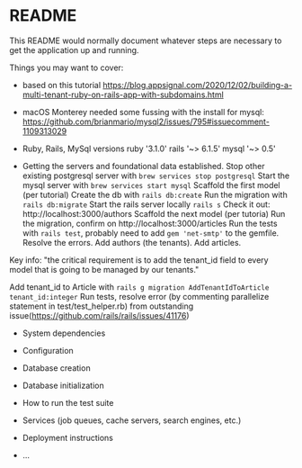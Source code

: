 # README

This README would normally document whatever steps are necessary to get the
application up and running.

Things you may want to cover:

* based on this tutorial
https://blog.appsignal.com/2020/12/02/building-a-multi-tenant-ruby-on-rails-app-with-subdomains.html

* macOS Monterey
needed some fussing with the install for mysql: https://github.com/brianmario/mysql2/issues/795#issuecomment-1109313029

* Ruby, Rails, MySql versions
ruby '3.1.0'
rails '~> 6.1.5'
mysql '~> 0.5'

* Getting the servers and foundational data established.
Stop other existing postgresql server with `brew services stop postgresql`
Start the mysql server with `brew services start mysql`
Scaffold the first model (per tutorial)
Create the db with `rails db:create`
Run the migration with `rails db:migrate`
Start the rails server locally `rails s`
Check it out: http://localhost:3000/authors
Scaffold the next model (per tutoria)
Run the migration, confirm on http://localhost:3000/articles
Run the tests with `rails test`, probably need to add `gem 'net-smtp'` to the gemfile.
Resolve the errors.
Add authors (the tenants). 
Add articles.

Key info:  "the critical requirement is to add the tenant_id field to every model that is going to be managed by our tenants."

Add tenant_id to Article with `rails g migration AddTenantIdToArticle tenant_id:integer`
Run tests, resolve error (by commenting parallelize statement in test/test_helper.rb) from outstanding issue(https://github.com/rails/rails/issues/41176)


* System dependencies

* Configuration

* Database creation

* Database initialization

* How to run the test suite

* Services (job queues, cache servers, search engines, etc.)

* Deployment instructions

* ...
